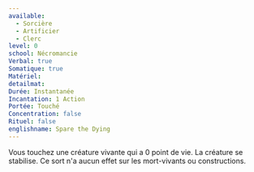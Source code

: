 ```yaml
---
available:
  - Sorcière
  - Artificier
  - Clerc
level: 0
school: Nécromancie
Verbal: true
Somatique: true
Matériel: 
detailmat: 
Durée: Instantanée
Incantation: 1 Action
Portée: Touché
Concentration: false
Rituel: false
englishname: Spare the Dying
---
```

Vous touchez une créature vivante qui a 0 point de vie. La créature se stabilise. Ce sort n'a aucun effet sur les mort-vivants ou constructions.
